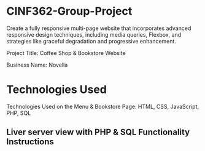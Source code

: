 # CINF362-Group-Project
Create a fully responsive multi-page website that incorporates advanced responsive design techniques, including media queries, Flexbox, and strategies like graceful degradation and progressive enhancement.

Project Title: Coffee Shop & Bookstore Website

Business Name: Novella

# Technologies Used

Technologies Used on the Menu & Bookstore Page: HTML, CSS, JavaScript, PHP, SQL

## Liver server view with PHP & SQL Functionality Instructions


